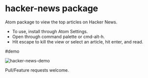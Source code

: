 # hacker-news package

Atom package to view the top articles on Hacker News.

* To use, install through Atom Settings.
* Open through command palette or cmd-alt-h.
* Hit escape to kill the view or select an article, hit enter, and read.

#demo

![hacker-news-demo](https://raw.githubusercontent.com/craig-o/atom-hacker-news/master/demo.gif)

Pull/Feature requests welcome.
